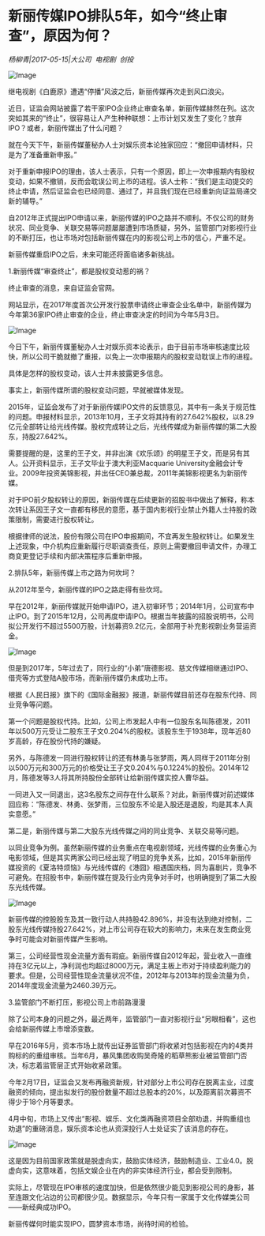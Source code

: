 # 新丽传媒IPO排队5年，如今“终止审查”，原因为何？

*杨柳青|2017-05-15|大公司 
                                                电视剧 
                                                创投*

![Image](http://static.ylzbl.com/uploads/ueditor/php/upload/image/20170717/1500277250546578.jpeg)

继电视剧《白鹿原》遭遇“停播”风波之后，新丽传媒再次走到风口浪尖。

近日，证监会网站披露了若干家IPO企业终止审查名单，新丽传媒赫然在列。这次突如其来的“终止”，很容易让人产生种种联想：上市计划又发生了变化？放弃IPO？或者，新丽传媒出了什么问题？

就在今天下午，新丽传媒董秘办人士对娱乐资本论独家回应：“撤回申请材料，只是为了准备重新申报。”

对于重新申报IPO的理由，该人士表示，只有一个原因，即上一次申报期内有股权变动，如果不撤销，反而会耽误公司上市的进程。该人士称：“我们是主动提交的终止申请，然后证监会也已经同意、通过了，并且我们现在已经重新向证监局递交新的辅导。”

自2012年正式提出IPO申请以来，新丽传媒的IPO之路并不顺利。不仅公司的财务状况、同业竞争、关联交易等问题屡屡遭到市场质疑，另外，监管部门对影视行业的不断打压，也让市场对包括新丽传媒在内的影视公司上市的信心，严重不足。

新丽传媒重启IPO之后，未来可能还将面临诸多新挑战。

1.新丽传媒“审查终止”，都是股权变动惹的祸？

终止审查的消息，来自证监会官网。

网站显示，在2017年度首次公开发行股票申请终止审查企业名单中，新丽传媒为今年第36家IPO终止审查的企业，终止审查决定的时间为今年5月3日。

![Image](http://si1.go2yd.com/get-image/0DPXWOprNmy)

今日下午，新丽传媒董秘办人士对娱乐资本论表示，由于目前市场审核速度比较快，所以公司干脆就撤了重报，以免上一次申报期内的股权变动耽误上市的进程。

具体是怎样的股权变动，该人士并未披露更多信息。

事实上，新丽传媒所谓的股权变动问题，早就被媒体发现。

2015年，证监会发布了对于新丽传媒IPO文件的反馈意见，其中有一条关于规范性的问题。申报材料显示，2013年10月，王子文将其持有的27.642%股权，以8.29亿元全部转让给光线传媒。股权完成转让之后，光线传媒成为新丽传媒的第二大股东，持股27.642%。

需要提醒的是，这里的王子文，并非出演《欢乐颂》的明星王子文，而是另有其人。公开资料显示，王子文毕业于澳大利亚Macquarie University金融会计专业。2009年投资美锦影视，并出任CEO兼总裁，2011年美锦影视更名为新丽传媒。

对于IPO前夕股权转让的原因，新丽传媒在后续更新的招股书中做出了解释，称本次转让系因王子文一直都有移民的意愿，基于国内影视行业禁止外籍人士持股的政策限制，需要进行股权转让。

根据律师的说法，股份有限公司在IPO申报期间，不宜再发生股权转让。如果发生上述现象，中介机构应重新履行尽职调查责任，原则上需要撤回申请文件，办理工商变更登记手续和内部决策程序后重新申报。

2.排队5年，新丽传媒上市之路为何坎坷？

从2012年至今，新丽传媒的IPO之路走得有些坎坷。

早在2012年，新丽传媒就开始申请IPO，进入初审环节；2014年1月，公司宣布中止IPO。到了2015年12月，公司再度申请IPO。根据当年披露的招股说明书，公司拟公开发行不超过5500万股，计划募资9.2亿元，全部用于补充影视剧业务营运资金。

![Image](http://si1.go2yd.com/get-image/0DPXWO33a4W)

但是到2017年，5年过去了，同行业的“小弟”唐德影视、慈文传媒相继通过IPO、借壳等方式登陆A股市场，而新丽传媒仍未成功上市。

根据《人民日报》旗下的《国际金融报》报道，新丽传媒目前还存在股东代持、同业竞争等问题。

第一个问题是股权代持。比如，公司上市发起人中有一位股东名叫陈德发，2011年以500万元受让二股东王子文0.204%的股权。该股东生于1938年，现年近80岁高龄，存在股份代持的嫌疑。

另外，与陈德发一同进行股权转让的还有林勇与张梦雨，两人同样于2011年分别以500万元和300万元的价格受让王子文0.204%与0.1224%的股份。2014年12月，陈德发等3人将其所持股份全部转让给新丽传媒实控人曹华益。

一同进入又一同退出，这3名股东之间存在什么联系？对此，新丽传媒对前述媒体回应称：“陈德发、林勇、张梦雨，三位股东不论是入股还是退股，均是其本人真实意愿。”

第二是，新丽传媒与第二大股东光线传媒之间的同业竞争、关联交易等问题。

以同业竞争为例。虽然新丽传媒的业务重点在电视剧领域，光线传媒的业务重心为电影领域，但是其实两家公司已经出现了明显的竞争关系，比如，2015年新丽传媒投资的《夏洛特烦恼》与光线传媒的《港囧》相遇国庆档，同为喜剧片，竞争不可避免。在招股书中，新丽传媒在提及行业内竞争对手时，也明确提到了第二大股东光线传媒。

![Image](http://si1.go2yd.com/get-image/0DPXWHxPsdk)

新丽传媒的控股股东及其一致行动人共持股42.896%，并没有达到绝对控制，二股东光线传媒持股27.642%，对上市公司存在较大的影响力，未来在发生商业竞争时可能会对新丽传媒产生影响。

第三，公司经营性现金流量方面有瑕疵。新丽传媒自2012年起，营业收入一直维持在3亿元以上，净利润也均超过8000万元，满足主板上市对于持续盈利能力的要求。但是，公司经营性现金流量状况不佳，2012年与2013年的现金流量为负，2014年度现金流量为2460.39万元。

3.监管部门不断打压，影视公司上市前路漫漫

除了公司本身的问题之外，最近两年，监管部门一直对影视行业“另眼相看”，这也会给新丽传媒上市增添变数。

早在2016年5月，资本市场上就传出证券监管部门将收紧对包括影视在内的4类并购标的的重组审核。当年6月，暴风集团收购吴奇隆的稻草熊影业被监管部门否决，标志着监管层正式开始收紧政策。

今年2月17日，证监会又发布再融资新规，针对部分上市公司存在脱离主业，过度融资的倾向，提出拟发行的股份数量不超过总股本的20%，以及距离前次募资不得少于18个月等要求。

4月中旬，市场上又传出“影视、娱乐、文化类再融资项目全部劝退，并购重组也劝退”的重磅消息，娱乐资本论也从资深投行人士处证实了该消息的存在。

![Image](http://si1.go2yd.com/get-image/0DPXWKibdia)

这是因为目前国家政策就是脱虚向实，鼓励实体经济，鼓励制造业、工业4.0。脱虚向实，这意味着，包括文娱企业在内的非实体经济行业，都会受到限制。

实际上，尽管现在IPO审核的速度加快，但是依然很少能见到影视公司的身影，甚至连跟文化沾边的公司都很少见。数据显示，今年只有一家属于文化传媒类公司——新经典成功IPO。

新丽传媒何时能实现IPO，圆梦资本市场，尚待时间的检验。

